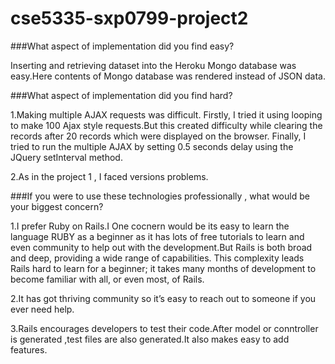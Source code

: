 # cse5335-sxp0799-project2
###What aspect of implementation did you find easy? 

Inserting and retrieving dataset into the Heroku Mongo database was easy.Here contents of Mongo database was rendered instead of JSON data.

###What aspect of implementation did you find hard?

1.Making multiple AJAX requests was difficult.
Firstly, I tried it using looping to make 100 Ajax style requests.But this created difficulty while clearing the records after 20 records which were displayed on the browser. 
Finally, I tried to run the multiple AJAX by setting 0.5 seconds delay using  the JQuery setInterval method.

2.As in the project 1 , I faced versions problems.

###If you were to use these technologies professionally , what would be your biggest concern?

1.I prefer Ruby on Rails.I One cocnern would be its easy to learn  the language RUBY as a beginner as it has lots of free tutorials to learn and even community to help out with the development.But Rails is both broad and deep, providing a wide range of capabilities. This complexity leads Rails hard to learn for a beginner; it takes many months of development to become familiar with all, or even most, of Rails.

2.It has got thriving community so it’s easy to reach out to someone if you ever need help.

3.Rails encourages developers to test their code.After model or conntroller is generated ,test files are also generated.It also makes easy to add features.
